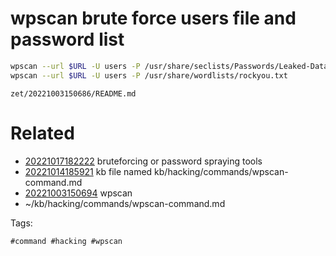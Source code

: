 # wpscan brute force users file and password list
```bash
wpscan --url $URL -U users -P /usr/share/seclists/Passwords/Leaked-Databases/rockyou-50.txt
wpscan --url $URL -U users -P /usr/share/wordlists/rockyou.txt
```

` zet/20221003150686/README.md `

# Related

- [20221017182222](/zet/20221017182222/README.md) bruteforcing or password spraying tools
- [20221014185921](/zet/20221014185921/README.md) kb file named kb/hacking/commands/wpscan-command.md
- [20221003150694](/zet/20221003150694/README.md) wpscan
- ~/kb/hacking/commands/wpscan-command.md

Tags:

    #command #hacking #wpscan 
